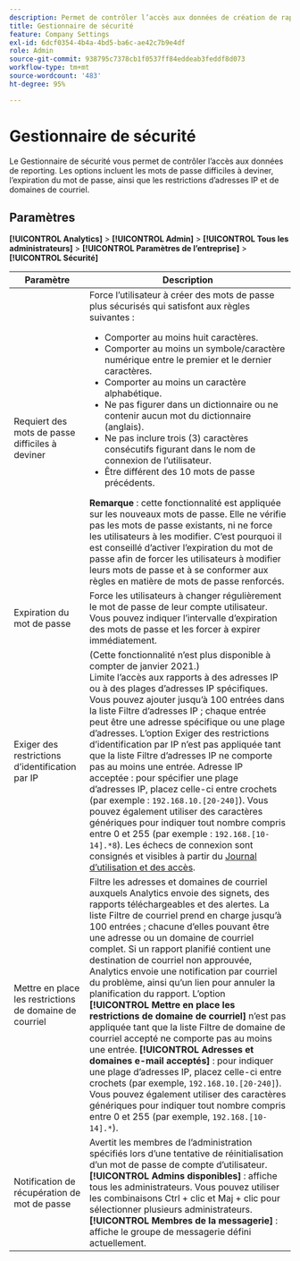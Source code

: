 ```yaml
---
description: Permet de contrôler l’accès aux données de création de rapports. Les options incluent les mots de passe difficiles à deviner, l’expiration du mot de passe, ainsi que les restrictions d’adresses IP et de domaines de courriel.
title: Gestionnaire de sécurité
feature: Company Settings
exl-id: 6dcf0354-4b4a-4bd5-ba6c-ae42c7b9e4df
role: Admin
source-git-commit: 938795c7378cb1f0537ff84eddeab3feddf8d073
workflow-type: tm+mt
source-wordcount: '483'
ht-degree: 95%

---
```


# Gestionnaire de sécurité

Le Gestionnaire de sécurité vous permet de contrôler l’accès aux données de reporting. Les options incluent les mots de passe difficiles à deviner, l’expiration du mot de passe, ainsi que les restrictions d’adresses IP et de domaines de courriel.

## Paramètres

**[!UICONTROL Analytics]** > **[!UICONTROL Admin]** > **[!UICONTROL Tous les administrateurs]** > **[!UICONTROL Paramètres de l’entreprise]** > **[!UICONTROL Sécurité]**

| Paramètre | Description |
| --- | --- |
| Requiert des mots de passe difficiles à deviner | Force l’utilisateur à créer des mots de passe plus sécurisés qui satisfont aux règles suivantes : <ul><li>Comporter au moins huit caractères.</li><li>Comporter au moins un symbole/caractère numérique entre le premier et le dernier caractères.</li><li>Comporter au moins un caractère alphabétique.</li><li>Ne pas figurer dans un dictionnaire ou ne contenir aucun mot du dictionnaire (anglais).</li><li>Ne pas inclure trois (3) caractères consécutifs figurant dans le nom de connexion de l’utilisateur.</li><li>Être différent des 10 mots de passe précédents.</li></ul>**Remarque** : cette fonctionnalité est appliquée sur les nouveaux mots de passe. Elle ne vérifie pas les mots de passe existants, ni ne force les utilisateurs à les modifier. C’est pourquoi il est conseillé d’activer l’expiration du mot de passe afin de forcer les utilisateurs à modifier leurs mots de passe et à se conformer aux règles en matière de mots de passe renforcés. |
| Expiration du mot de passe | Force les utilisateurs à changer régulièrement le mot de passe de leur compte utilisateur. Vous pouvez indiquer l’intervalle d’expiration des mots de passe et les forcer à expirer immédiatement. |
| Exiger des restrictions d’identification par IP | (Cette fonctionnalité n’est plus disponible à compter de janvier 2021.)<br> Limite l’accès aux rapports à des adresses IP ou à des plages d’adresses IP spécifiques. Vous pouvez ajouter jusqu’à 100 entrées dans la liste Filtre d’adresses IP ; chaque entrée peut être une adresse spécifique ou une plage d’adresses. L’option Exiger des restrictions d’identification par IP n’est pas appliquée tant que la liste Filtre d’adresses IP ne comporte pas au moins une entrée. Adresse IP acceptée : pour spécifier une plage d’adresses IP, placez celle-ci entre crochets (par exemple : `192.168.10.[20-240]`). Vous pouvez également utiliser des caractères génériques pour indiquer tout nombre compris entre 0 et 255 (par exemple : `192.168.[10-14].*8`). Les échecs de connexion sont consignés et visibles à partir du [Journal d’utilisation et des accès](https://experienceleague.adobe.com/docs/analytics/admin/admin-tools/logs.html?lang=fr#section_6FBAF92D9EA244809C45A78A2F0A7232). |
| Mettre en place les restrictions de domaine de courriel | Filtre les adresses et domaines de courriel auxquels Analytics envoie des signets, des rapports téléchargeables et des alertes. La liste Filtre de courriel prend en charge jusqu’à 100 entrées ; chacune d’elles pouvant être une adresse ou un domaine de courriel complet. Si un rapport planifié contient une destination de courriel non approuvée, Analytics envoie une notification par courriel du problème, ainsi qu’un lien pour annuler la planification du rapport. L’option **[!UICONTROL Mettre en place les restrictions de domaine de courriel]** n’est pas appliquée tant que la liste Filtre de domaine de courriel accepté ne comporte pas au moins une entrée. **[!UICONTROL Adresses et domaines e-mail acceptés]** : pour indiquer une plage d’adresses IP, placez celle-ci entre crochets (par exemple, `192.168.10.[20-240]`). Vous pouvez également utiliser des caractères génériques pour indiquer tout nombre compris entre 0 et 255 (par exemple, `192.168.[10-14].*`). |
| Notification de récupération de mot de passe | Avertit les membres de l’administration spécifiés lors d’une tentative de réinitialisation d’un mot de passe de compte d’utilisateur. **[!UICONTROL Admins disponibles]** : affiche tous les administrateurs. Vous pouvez utiliser les combinaisons Ctrl + clic et Maj + clic pour sélectionner plusieurs administrateurs. **[!UICONTROL Membres de la messagerie]** : affiche le groupe de messagerie défini actuellement. |
